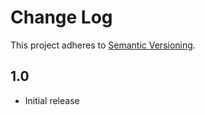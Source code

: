 # Change Log

This project adheres to [Semantic Versioning](http://semver.org/).

## 1.0

- Initial release
